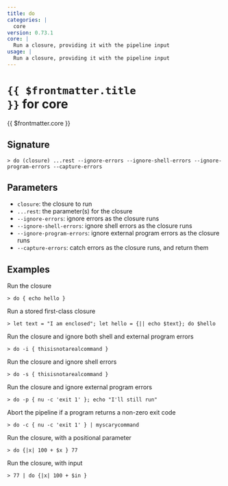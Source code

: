 ```yaml
---
title: do
categories: |
  core
version: 0.73.1
core: |
  Run a closure, providing it with the pipeline input
usage: |
  Run a closure, providing it with the pipeline input
---
```


# <code>{{ $frontmatter.title }}</code> for core

<div class='command-title'>{{ $frontmatter.core }}</div>

## Signature

```> do (closure) ...rest --ignore-errors --ignore-shell-errors --ignore-program-errors --capture-errors```

## Parameters

 -  `closure`: the closure to run
 -  `...rest`: the parameter(s) for the closure
 -  `--ignore-errors`: ignore errors as the closure runs
 -  `--ignore-shell-errors`: ignore shell errors as the closure runs
 -  `--ignore-program-errors`: ignore external program errors as the closure runs
 -  `--capture-errors`: catch errors as the closure runs, and return them

## Examples

Run the closure
```shell
> do { echo hello }
```

Run a stored first-class closure
```shell
> let text = "I am enclosed"; let hello = {|| echo $text}; do $hello
```

Run the closure and ignore both shell and external program errors
```shell
> do -i { thisisnotarealcommand }
```

Run the closure and ignore shell errors
```shell
> do -s { thisisnotarealcommand }
```

Run the closure and ignore external program errors
```shell
> do -p { nu -c 'exit 1' }; echo "I'll still run"
```

Abort the pipeline if a program returns a non-zero exit code
```shell
> do -c { nu -c 'exit 1' } | myscarycommand
```

Run the closure, with a positional parameter
```shell
> do {|x| 100 + $x } 77
```

Run the closure, with input
```shell
> 77 | do {|x| 100 + $in }
```
